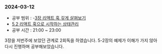 ### 2024-03-12
- 공부 범위 :
-[3장 리액트 훅 깊게 살펴보기](https://inblog.ai/luke/3%EC%9E%A5-%EB%A6%AC%EC%95%A1%ED%8A%B8-%ED%9B%85-%EA%B9%8A%EA%B2%8C-%EC%82%B4%ED%8E%B4%EB%B3%B4%EA%B8%B0-17053)
- [5.2 리액트 훅으로 시작하는 상태관리](https://inblog.ai/luke/5%EC%9E%A5-%EB%A6%AC%EC%95%A1%ED%8A%B8%EC%99%80-%EC%83%81%ED%83%9C%EA%B4%80%EB%A6%AC-%EB%9D%BC%EC%9D%B4%EB%B8%8C%EB%9F%AC%EB%A6%AC-1-17216)
- 공부 시간 : 21:00 ~ 23:00

3장을 저번주에 보았던 관계로 2회독을 하였습니다.
5-2장의 예제가 이해가 가지 않아 다시 진행하며 공부해보았습니다.
